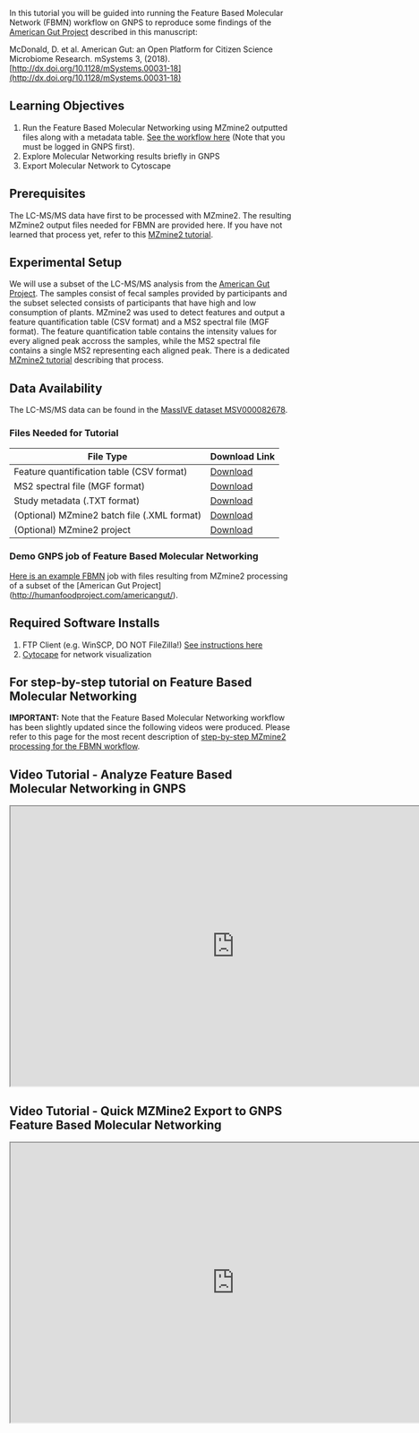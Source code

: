In this tutorial you will be guided into running the Feature Based Molecular Network (FBMN) workflow on GNPS to reproduce some findings of the [American Gut Project](http://humanfoodproject.com/americangut/) described in this manuscript:

McDonald, D. et al. American Gut: an Open Platform for Citizen Science Microbiome Research. mSystems 3, (2018). [http://dx.doi.org/10.1128/mSystems.00031-18](http://dx.doi.org/10.1128/mSystems.00031-18)

## Learning Objectives

1. Run the Feature Based Molecular Networking using MZmine2 outputted files along with a metadata table. [See the workflow here](https://gnps.ucsd.edu/ProteoSAFe/index.jsp?params=%7B%22workflow%22:%22FEATURE-BASED-MOLECULAR-NETWORKING%22,%22library_on_server%22:%22d.speclibs;%22%7D) (Note that you must be logged in GNPS first).
2. Explore Molecular Networking results briefly in GNPS
3. Export Molecular Network to Cytoscape

## Prerequisites

The LC-MS/MS data have first to be processed with MZmine2. The resulting MZmine2 output files needed for FBMN are provided here. If you have not learned that process yet, refer to this [MZmine2 tutorial](tutorials/americangutmzmine).

## Experimental Setup

We will use a subset of the LC-MS/MS analysis from the [American Gut Project](http://humanfoodproject.com/americangut/). The samples consist of fecal samples provided by participants and the subset selected consists of participants that have high and low consumption of plants. MZmine2 was used to detect features and output a feature quantification table (CSV format) and a MS2 spectral file (MGF format). 
The feature quantification table contains the intensity values for every aligned peak accross the samples, while the MS2 spectral file contains a single MS2 representing each aligned peak. There is a dedicated [MZmine2 tutorial](tutorials/americangutmzmine) describing that process.

## Data Availability

The LC-MS/MS data can be found in the [MassIVE dataset MSV000082678](https://massive.ucsd.edu/ProteoSAFe/dataset.jsp?task=de2d18fd91804785bce8c225cc94a444).

### Files Needed for Tutorial

|     File Type    | Download Link          |
| ------------- |------------- |
| Feature quantification table (CSV format) | [Download](ftp://massive.ucsd.edu/MSV000082678/updates/2018-08-02_lfnothias_4ee107d3/other/MZmine-GNPS_AG_test_featuretable.csv) |
| MS2 spectral file (MGF format) | [Download](ftp://massive.ucsd.edu/MSV000082678/updates/2018-08-02_lfnothias_4ee107d3/other/MZmine-GNPS_AG_test_GNPS.mgf) |
| Study metadata (.TXT format)| [Download](ftp://massive.ucsd.edu/MSV000082678/other/metadata_GNPS_table_AMG_key_ones_cleaned.txt) |
| (Optional) MZmine2 batch file (.XML format)| [Download](ftp://massive.ucsd.edu/MSV000082678/updates/2018-08-02_lfnothias_4ee107d3/other/qtof_batch_AG_training.xml) |
| (Optional) MZmine2 project| [Download](ftp://massive.ucsd.edu/MSV000082678/updates/2018-08-02_lfnothias_4ee107d3/other/MZmine-GNPS_AG_test.mzmine) |

### Demo GNPS job of Feature Based Molecular Networking
[Here is an example FBMN](https://gnps.ucsd.edu/ProteoSAFe/status.jsp?task=52a390c8eb654b7fa8d61a1c7a4aaab5) job with files resulting from MZmine2 processing of a subset of the [American Gut Project] (http://humanfoodproject.com/americangut/).

## Required Software Installs

1. FTP Client (e.g. WinSCP, DO NOT FileZilla!) [See instructions here](http://proteomics.ucsd.edu/service/massive/documentation/submit-data/upload-data/)
2. [Cytocape](http://www.cytoscape.org/download.php) for network visualization

## For step-by-step tutorial on Feature Based Molecular Networking

**IMPORTANT:** Note that the Feature Based Molecular Networking workflow has been slightly updated since the following videos were produced. Please refer to this page for the most recent description of [step-by-step MZmine2 processing for the FBMN workflow](../featurebasedmolecularnetworking-with-mzmine2). 

## Video Tutorial - Analyze Feature Based Molecular Networking in GNPS


<iframe width="800" height="500" src="https://www.youtube.com/embed/NTkQ0fS1aug"> </iframe>

## Video Tutorial - Quick MZMine2 Export to GNPS Feature Based Molecular Networking


<iframe width="800" height="500" src="https://www.youtube.com/embed/vFcGG7T_44E"> </iframe>
